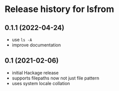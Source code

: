 # Release history for lsfrom

## 0.1.1 (2022-04-24)
- use `ls -A`
- improve documentation

## 0.1 (2021-02-06)
- initial Hackage release
- supports filepaths now not just file pattern
- uses system locale collation
